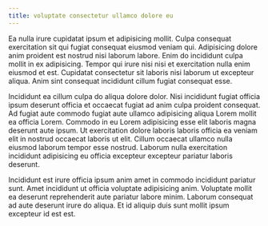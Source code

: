 ```yaml
---
title: voluptate consectetur ullamco dolore eu
---
```


Ea nulla irure cupidatat ipsum et adipisicing mollit. Culpa consequat exercitation sit qui fugiat consequat eiusmod veniam qui. Adipisicing dolore anim proident est nostrud nisi laborum labore. Enim do incididunt culpa mollit in ex adipisicing. Tempor qui irure nisi nisi et exercitation nulla enim eiusmod et est. Cupidatat consectetur sit laboris nisi laborum ut excepteur aliqua. Anim sint consequat incididunt cillum fugiat consequat esse.

Incididunt ea cillum culpa do aliqua dolore dolor. Nisi incididunt fugiat officia ipsum deserunt officia et occaecat fugiat ad anim culpa proident consequat. Ad fugiat aute commodo fugiat aute ullamco adipisicing aliqua Lorem mollit ea officia Lorem. Commodo in eu Lorem adipisicing esse elit laboris magna deserunt aute ipsum. Ut exercitation dolore laboris laboris officia ea veniam elit in nostrud occaecat laboris ut elit. Cillum occaecat ullamco nulla eiusmod laborum tempor esse nostrud. Laborum nulla exercitation incididunt adipisicing eu officia excepteur excepteur pariatur laboris deserunt.

Incididunt est irure officia ipsum anim amet in commodo incididunt pariatur sunt. Amet incididunt ut officia voluptate adipisicing anim. Voluptate mollit ea deserunt reprehenderit aute pariatur labore minim. Laborum consequat ad aute deserunt irure do aliqua. Et id aliquip duis sunt mollit ipsum excepteur id est est.